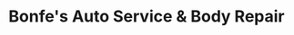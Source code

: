 ---
title: "Bonfe's Auto Service & Body Repair"
url: /saint-paul/bonfes-auto-service-and-body-repair/
shop: car repair
---